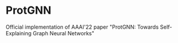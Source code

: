 # ProtGNN
Official implementation of AAAI'22 paper "ProtGNN: Towards Self-Explaining Graph Neural Networks"
